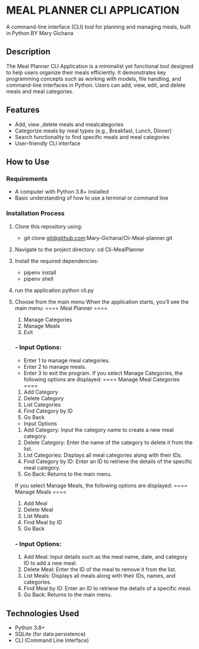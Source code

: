 # MEAL PLANNER CLI APPLICATION

A command-line interface (CLI) tool for planning and managing meals, built in Python
BY Mary Gichana

## Description

The Meal Planner CLI Application is a minimalist yet functional tool designed to help users organize their meals efficiently. It demonstrates key programming concepts such as working with models, file handling, and command-line interfaces in Python. Users can add, view, edit, and delete meals and meal categories.

## Features

- Add, view ,delete meals and mealcategories
- Categorize meals by meal types (e.g., Breakfast, Lunch, Dinner)
- Search functionality to find specific meals and meal categories
- User-friendly CLI interface

## How to Use

### Requirements

- A computer with Python 3.8+ installed
- Basic understanding of how to use a terminal or command line

### Installation Process

1. Clone this repository using:
   - git clone git@github.com:Mary-Gichana/Cli-Meal-planner.git
2. Navigate to the project directory:
   cd Cli-MealPlanner
3. Install the required dependencies:
   - pipenv install
   - pipenv shell
4. run the application
   python cli.py
5. Choose from the main menu
   When the application starts, you’ll see the main menu:
   ==== Meal Planner ====

   1. Manage Categories
   2. Manage Meals
   3. Exit

   ### - Input Options:

   - Enter 1 to manage meal categories.
   - Enter 2 to manage meals.
   - Enter 3 to exit the program.
     If you select Manage Categories, the following options are displayed:
     ==== Manage Meal Categories ====

   1. Add Category
   2. Delete Category
   3. List Categories
   4. Find Category by ID
   5. Go Back

   - Input Options

   1. Add Category:
      Input the category name to create a new meal category.
   2. Delete Category:
      Enter the name of the category to delete it from the list.
   3. List Categories:
      Displays all meal categories along with their IDs.
   4. Find Category by ID:
      Enter an ID to retrieve the details of the specific meal category.
   5. Go Back:
      Returns to the main menu.

   If you select Manage Meals, the following options are displayed:
   ==== Manage Meals ====

   1. Add Meal
   2. Delete Meal
   3. List Meals
   4. Find Meal by ID
   5. Go Back

   ### - Input Options:

   1. Add Meal:
      Input details such as the meal name, date, and category ID to add a new meal.
   2. Delete Meal:
      Enter the ID of the meal to remove it from the list.
   3. List Meals:
      Displays all meals along with their IDs, names, and categories.
   4. Find Meal by ID:
      Enter an ID to retrieve the details of a specific meal.
   5. Go Back:
      Returns to the main menu.

## Technologies Used

- Python 3.8+
- SQLite (for data persistence)
- CLI (Command Line Interface)
